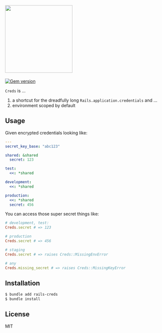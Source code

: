 <h1><img src='https://s3.brnbw.com/logo-2x-SiurkO6hTL.png' alt='' width='220' /></h1>

[![Gem version](https://img.shields.io/gem/v/rails-creds.svg)](https://rubygems.org/gems/rails-creds)

`Creds` is …

1. a shortcut for the dreadfully long `Rails.application.credentials` and …
2. environment scoped by default

## Usage

Given encrypted credentials looking like:

```yaml
---
secret_key_base: "abc123"

shared: &shared
  secret: 123

test:
  <<: *shared

development:
  <<: *shared

production:
  <<: *shared
  secret: 456
```

You can access those super secret things like:

```ruby
# development, test:
Creds.secret # => 123

# production
Creds.secret # => 456

# staging
Creds.secret # => raises Creds::MissingEnvError

# any
Creds.missing_secret # => raises Creds::MissingKeyError
```

## Installation

```sh
$ bundle add rails-creds
$ bundle install
```

## License

MIT

